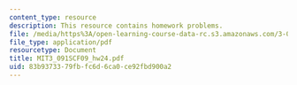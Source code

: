 ```yaml
---
content_type: resource
description: This resource contains homework problems.
file: /media/https%3A/open-learning-course-data-rc.s3.amazonaws.com/3-091sc-introduction-to-solid-state-chemistry-fall-2010/83b9373379fbfc6d6ca0ce92fbd900a2_MIT3_091SCF09_hw24.pdf
file_type: application/pdf
resourcetype: Document
title: MIT3_091SCF09_hw24.pdf
uid: 83b93733-79fb-fc6d-6ca0-ce92fbd900a2
---
```


